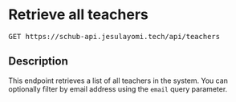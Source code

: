 # Retrieve all teachers

<pre id='liveapi-code'>GET https://schub-api.jesulayomi.tech/api/teachers
</pre>

## Description
This endpoint retrieves a list of all teachers in the system. You can optionally filter by email address using the `email` query parameter.

